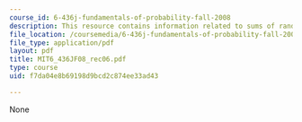 ```yaml
---
course_id: 6-436j-fundamentals-of-probability-fall-2008
description: This resource contains information related to sums of random variable.
file_location: /coursemedia/6-436j-fundamentals-of-probability-fall-2008/f7da04e8b69198d9bcd2c874ee33ad43_MIT6_436JF08_rec06.pdf
file_type: application/pdf
layout: pdf
title: MIT6_436JF08_rec06.pdf
type: course
uid: f7da04e8b69198d9bcd2c874ee33ad43

---
```

None